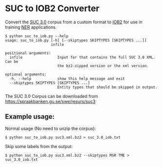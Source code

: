 # SUC to IOB2 Converter

Convert the [SUC 3.0](https://spraakbanken.gu.se/swe/resurs/suc3) corpus from a custom format to [IOB2](https://en.wikipedia.org/wiki/Inside%E2%80%93outside%E2%80%93beginning_(tagging)) for use in training [NER](https://en.wikipedia.org/wiki/Named-entity_recognition) applications.

```
$ python suc_to_iob.py --help
usage: suc_to_iob.py [-h] [--skiptypes SKIPTYPES [SKIPTYPES ...]]
                     infile

positional arguments:
  infile                Input for that contains the full SUC 3.0 XML. Can be
                        the bz2-zipped version or the xml version.

optional arguments:
  -h, --help            show this help message and exit
  --skiptypes SKIPTYPES [SKIPTYPES ...]
                        Entity types that should be skipped in output.
```

The SUC 3.0 Corpus can be downloaded from https://spraakbanken.gu.se/swe/resurs/suc3

## Example usage:

Normal usage (No need to unzip the corpus):
```
$ python suc_to_iob.py suc3.xml.bz2 > suc_3.0_iob.txt
```

Skip some labels from the output:
```
$ python suc_to_iob.py suc3.xml.bz2 --skiptypes MSR TME > suc_3.0_iob.txt
```

